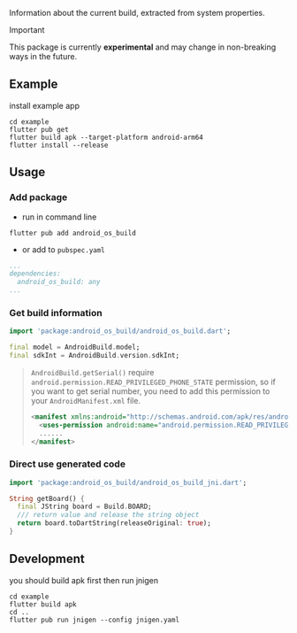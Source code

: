 Information about the current build, extracted from system properties.

> [!IMPORTANT]
> This package is currently **experimental** and may change in non-breaking ways in the future.

## Example

install example app

```shell
cd example
flutter pub get
flutter build apk --target-platform android-arm64
flutter install --release
```

## Usage

### Add package

* run in command line

```shell
flutter pub add android_os_build
```

* or add to `pubspec.yaml`

```yaml
...
dependencies:
  android_os_build: any
...
```

### Get build information

```dart
import 'package:android_os_build/android_os_build.dart';

final model = AndroidBuild.model;
final sdkInt = AndroidBuild.version.sdkInt;
```

> `AndroidBuild.getSerial()` require `android.permission.READ_PRIVILEGED_PHONE_STATE` permission, so if you want to get serial number, you need to add this permission to your `AndroidManifest.xml` file.
> ```xml
> <manifest xmlns:android="http://schemas.android.com/apk/res/android">
>   <uses-permission android:name="android.permission.READ_PRIVILEGED_PHONE_STATE" />
>   ......
> </manifest>
> ```

### Direct use generated code

```dart
import 'package:android_os_build/android_os_build_jni.dart';

String getBoard() {
  final JString board = Build.BOARD;
  /// return value and release the string object
  return board.toDartString(releaseOriginal: true);
}
```

## Development

you should build apk first then run jnigen
```shell
cd example
flutter build apk
cd ..
flutter pub run jnigen --config jnigen.yaml
```